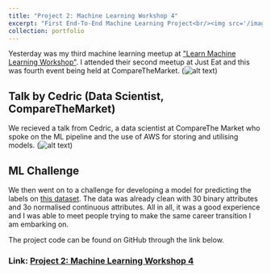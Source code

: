```yaml
---
title: "Project 2: Machine Learning Workshop 4"
excerpt: "First End-To-End Machine Learning Project<br/><img src='/images/titanic_1.jpg' style='width:500px'>"
collection: portfolio
---
```

Yesterday was my third machine learning meetup at ["Learn Machine Learning Workshop"](https://www.meetup.com/Learn-machine-learning-london/). I attended their second meetup at Just Eat and this was fourth event being held at CompareTheMarket. (![alt text](/images/comparethemarket.jpg))

## Talk by Cedric (Data Scientist, CompareTheMarket)
We recieved a talk from Cedric, a data scientist at CompareThe Market who spoke on the ML pipeline and the use of AWS for storing and utilising models.
 (![alt text](/images/cedricaws.jpg))

## ML Challenge
We then went on to a challenge for developing a model for predicting the labels on [this dataset](https://github.com/abitravers1989/machine_learning_challenge/tree/master). The data was already clean with 30 binary attributes and 3o normalised continuous attributes.
All in all, it was a good experience and I was able to meet people trying to make the same career transition I am embarking on.

The project code can be found on GitHub through the link below.
### Link: **<a href="https://github.com/randallgyebi/Data-Science-Projects/blob/master/Machine_Learning_Workshop_4.ipynb" target="_blank">Project 2: Machine Learning Workshop 4</a>**
